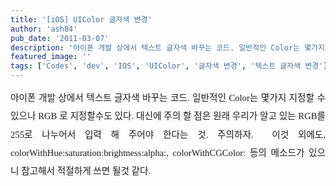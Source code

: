 ```yaml
---
title: '[iOS] UIColor 글자색 변경'
author: 'ash84'
pub_date: '2011-03-07'
description: '아이폰 개발 상에서 텍스트 글자색 바꾸는 코드. 일반적인 Color는 몇가지 지정할 수 있으나 RGB 로 지정할수도 있다. 대신에 주의 할 점은 원래 우리가 알고 있는 RGB를 255로 나누어서 입력 해 주어야 한다는 것. 주의하자.  이것 외에도, colorWithHue:saturation:brightness:alpha:, c'
featured_image: ''
tags: ['Codes', 'dev', 'IOS', 'UIColor', '글자색 변경', '텍스트 글자색 변경']
---
```



<div style="text-align: justify;line-height: 2; "><span style="font-size: 11pt; font-family: 굴림; line-height: 2; ">아이폰 개발 상에서 텍스트 글자색 바꾸는 코드. 일반적인 Color는 몇가지 지정할 수 있으나 RGB 로 지정할수도 있다. 대신에 주의 할 점은 원래 우리가 알고 있는 RGB를 255로 나누어서 입력 해 주어야 한다는 것. 주의하자.  이것 외에도, colorWithHue:saturation:brightness:alpha:, colorWithCGColor: 등의 메소드가 있으니 참고해서 적절하게 쓰면 될것 같다. </span></div><div style="text-align: justify;line-height: 2; "><span style="font-size: 11pt; font-family: 굴림; line-height: 2; ">  
</span></div><script src="https://gist.github.com/3353877.js"></script>



